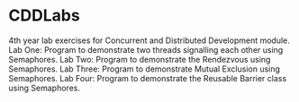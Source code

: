 # CDDLabs
4th year lab exercises for Concurrent and Distributed Development module.
Lab One:
Program to demonstrate two threads signalling each other using Semaphores.
Lab Two:
Program to demonstrate the Rendezvous using Semaphores.
Lab Three:
Program to demonstrate Mutual Exclusion using Semaphores.
Lab Four:
Program to demonstrate the Reusable Barrier class using Semaphores.
